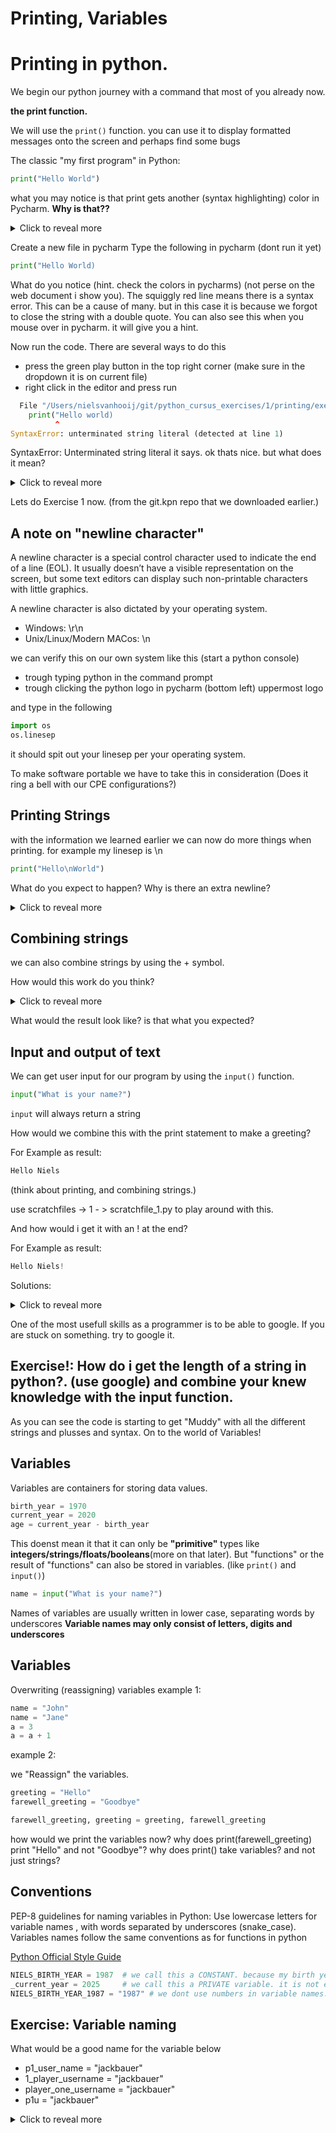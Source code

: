 # Printing, Variables


# Printing in python.

We begin our python journey with a command that most of you already now.

**the print function.**

We will use the  `print()` function.
you can use it to display formatted messages onto the screen and perhaps find some bugs

The classic "my first program" in Python:
```py
print("Hello World")
```
what you may notice is that print gets another (syntax highlighting) color in Pycharm.
**Why is that??**

<details>
    <summary>Click to reveal more</summary>
<p>
This is because it is a built-in function in python. 
And functions always start with a word. followed bij parantheses ()  <---- (more on functions later in the course)
</p>
</details>



Create a new file in pycharm
Type the following in pycharm (dont run it yet)

```py
print("Hello World)
```
What do you notice (hint. check the colors in pycharms) (not perse on the web document i show you).
The squiggly red line means there is a syntax error. 
This can be a cause of many. but in this case it is because we forgot to close the string with a double quote.
You can also see this when you mouse over in pycharm. it will give you a hint.

Now run the code. There are several ways to do this

- press the green play button in the top right corner (make sure in the dropdown it is on current file)
- right click in the editor and press run

```py
  File "/Users/nielsvanhooij/git/python_cursus_exercises/1/printing/exercise_one.py", line 1
    print("Hello world)
          ^
SyntaxError: unterminated string literal (detected at line 1)
```

SyntaxError: Unterminated string literal it says. ok thats nice. but what does it mean?

<details>
    <summary>Click to reveal more</summary>
<p>
A string literal is just an oldschool programmer word (from ancient programming languages).
that says: "a string that is not closed properly"

will that help us solve this??.
The MEGA hint here is in the SyntaxError. this is generated because it does not follow the rules that python wants
</p>
</details>

Lets do Exercise 1 now. (from the git.kpn repo that we downloaded earlier.)


## A note on "newline character"

A newline character is a special control character used to indicate the end of a line (EOL). 
It usually doesn’t have a visible representation on the screen, 
but some text editors can display such non-printable characters with little graphics.

A newline character is also dictated by your operating system.
- Windows: \r\n
- Unix/Linux/Modern MACos: \n

we can verify this on our own system like this (start a python console)
- trough typing python in the command prompt
- trough clicking the python logo in pycharm (bottom left) uppermost logo

and type in the following

```py
import os
os.linesep
```

it should spit out your linesep per your operating system.

To make software portable we have to take this in consideration (Does it ring a bell with our CPE configurations?)


## Printing Strings

with the information we learned earlier we can now do more things when printing.
for example my linesep is \n

```py
print("Hello\nWorld")
```

What do you expect to happen?
Why is there an extra newline?

<details>
    <summary>Click to reveal more</summary>
<p>
print() always adds a newline at the end of the string.
</p>
</details>


## Combining strings

we can also combine strings by using the + symbol.

How would this work do you think?

<details>
    <summary>Click to reveal more</summary>
<p>
Example
```py
print("Hello" + "World")
```
</p>
</details>

What would the result look like? is that what you expected?

## Input and output of text
We can get user input for our program by using the `input()` function.


```py
input("What is your name?")
```

`input` will always return a string

How would we combine this with the print statement to make a greeting?

For Example as result:
```py
Hello Niels
```
(think about printing, and combining strings.)

use scratchfiles -> 1 - > scratchfile_1.py to play around with this.

And how would i get it with an ! at the end?

For Example as result:
```py
Hello Niels!
```

Solutions:
<details>
    <summary>Click to reveal more</summary>
<p>
1:
```py
print("Hello " + input("What is your name?"))
```

2:
```py
print("Hello " + input("What is your name?") + "!")
```
</p>
</details>

One of the most usefull skills as a programmer is to be able to google.
If you are stuck on something. try to google it.

Exercise!: How do i get the length of a string in python?. 
(use google) and combine your knew knowledge with the input function.
---

As you can see the code is starting to get "Muddy" with all the different strings and plusses and syntax.
On to the world of Variables!

## Variables

Variables are containers for storing data values.

```py
birth_year = 1970
current_year = 2020
age = current_year - birth_year
```

This doenst mean it that it can only be **"primitive"** types like **integers/strings/floats/booleans**(more on that later).
But "functions" or the result of "functions" can also be stored in variables. (like `print()` and `input()`)
```py
name = input("What is your name?")
```

Names of variables are usually written in lower case, separating words by underscores
**Variable names may only consist of letters, digits and underscores**

## Variables

Overwriting (reassigning) variables example 1:

```py
name = "John"
name = "Jane"
a = 3
a = a + 1
```

example 2:

we "Reassign" the variables. 

```py
greeting = "Hello"
farewell_greeting = "Goodbye"

farewell_greeting, greeting = greeting, farewell_greeting
```

how would we print the variables now?
why does print(farewell_greeting) print "Hello" and not "Goodbye"?
why does print() take variables? and not just strings?

## Conventions

PEP-8 guidelines for naming variables in Python: Use lowercase letters for variable names , 
with words separated by underscores (snake_case). 
Variables names follow the same conventions as for functions in python

[Python Official Style Guide](https://peps.python.org/pep-0008/)


```py
NIELS_BIRTH_YEAR = 1987  # we call this a CONSTANT. because my birth year will never change
_current_year = 2025     # we call this a PRIVATE variable. it is not enforced by the language, but it is a convention for data the developer doenst want touched.
NIELS_BIRTH_YEAR_1987 = "1987" # we dont use numbers in variable names. this is a bad example.
```

## Exercise: Variable naming

What would be a good name for the variable below

- p1_user_name = "jackbauer"
- 1_player_username = "jackbauer"
- player_one_username = "jackbauer"
- p1u = "jackbauer"


<details>
    <summary>Click to reveal more</summary>
<p>
the third one. it follows lowercase letters for variable names, and also is descriptive.
dont be they guy that in a full code base uses, x, y ,z ,j, l everywhere (Eric smid example :P)
</p>
</details>